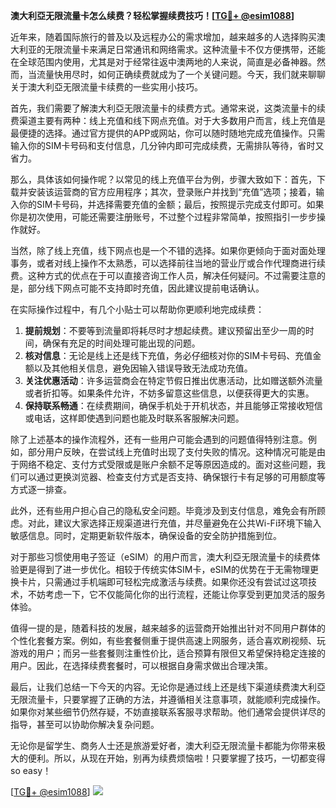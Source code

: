 **澳大利亞无限流量卡怎么续费？轻松掌握续费技巧！[[TG💪+ @esim1088](https://t.me/s/esim1088)]**

近年来，随着国际旅行的普及以及远程办公的需求增加，越来越多的人选择购买澳大利亚的无限流量卡来满足日常通讯和网络需求。这种流量卡不仅方便携带，还能在全球范围内使用，尤其是对于经常往返中澳两地的人来说，简直是必备神器。然而，当流量快用尽时，如何正确续费就成为了一个关键问题。今天，我们就来聊聊关于澳大利亞无限流量卡续费的一些实用小技巧。

首先，我们需要了解澳大利亞无限流量卡的续费方式。通常来说，这类流量卡的续费渠道主要有两种：线上充值和线下网点充值。对于大多数用户而言，线上充值是最便捷的选择。通过官方提供的APP或网站，你可以随时随地完成充值操作。只需输入你的SIM卡号码和支付信息，几分钟内即可完成续费，无需排队等待，省时又省力。

那么，具体该如何操作呢？以常见的线上充值平台为例，步骤大致如下：首先，下载并安装该运营商的官方应用程序；其次，登录账户并找到“充值”选项；接着，输入你的SIM卡号码，并选择需要充值的金额；最后，按照提示完成支付即可。如果你是初次使用，可能还需要注册账号，不过整个过程非常简单，按照指引一步步操作就好。

当然，除了线上充值，线下网点也是一个不错的选择。如果你更倾向于面对面处理事务，或者对线上操作不太熟悉，可以选择前往当地的营业厅或合作代理商进行续费。这种方式的优点在于可以直接咨询工作人员，解决任何疑问。不过需要注意的是，部分线下网点可能不支持即时充值，因此建议提前电话确认。

在实际操作过程中，有几个小贴士可以帮助你更顺利地完成续费：

1. **提前规划**：不要等到流量即将耗尽时才想起续费。建议预留出至少一周的时间，确保有充足的时间处理可能出现的问题。
2. **核对信息**：无论是线上还是线下充值，务必仔细核对你的SIM卡号码、充值金额以及其他相关信息，避免因输入错误导致无法成功充值。
3. **关注优惠活动**：许多运营商会在特定节假日推出优惠活动，比如赠送额外流量或者折扣等。如果条件允许，不妨多留意这些信息，以便获得更大的实惠。
4. **保持联系畅通**：在续费期间，确保手机处于开机状态，并且能够正常接收短信或电话，这样即使遇到问题也能及时联系客服解决问题。

除了上述基本的操作流程外，还有一些用户可能会遇到的问题值得特别注意。例如，部分用户反映，在尝试线上充值时出现了支付失败的情况。这种情况可能是由于网络不稳定、支付方式受限或是账户余额不足等原因造成的。面对这些问题，我们可以通过更换浏览器、检查支付方式是否支持、确保银行卡有足够的可用额度等方式逐一排查。

此外，还有些用户担心自己的隐私安全问题。毕竟涉及到支付信息，难免会有所顾虑。对此，建议大家选择正规渠道进行充值，并尽量避免在公共Wi-Fi环境下输入敏感信息。同时，定期更新软件版本，确保设备的安全防护措施到位。

对于那些习惯使用电子签证（eSIM）的用户而言，澳大利亞无限流量卡的续费体验更是得到了进一步优化。相较于传统实体SIM卡，eSIM的优势在于无需物理更换卡片，只需通过手机端即可轻松完成激活与续费。如果你还没有尝试过这项技术，不妨考虑一下，它不仅能简化你的出行流程，还能让你享受到更加灵活的服务体验。

值得一提的是，随着科技的发展，越来越多的运营商开始推出针对不同用户群体的个性化套餐方案。例如，有些套餐侧重于提供高速上网服务，适合喜欢刷视频、玩游戏的用户；而另一些套餐则注重性价比，适合预算有限但又希望保持稳定连接的用户。因此，在选择续费套餐时，可以根据自身需求做出合理决策。

最后，让我们总结一下今天的内容。无论你是通过线上还是线下渠道续费澳大利亞无限流量卡，只要掌握了正确的方法，并遵循相关注意事项，就能顺利完成操作。如果你对某些细节仍然存疑，不妨直接联系客服寻求帮助。他们通常会提供详尽的指导，甚至可以协助你解决复杂问题。

无论你是留学生、商务人士还是旅游爱好者，澳大利亞无限流量卡都能为你带来极大的便利。所以，从现在开始，别再为续费烦恼啦！只要掌握了技巧，一切都变得so easy！

[[TG💪+ @esim1088](https://t.me/s/esim1088)] ![](https://i.postimg.cc/4NQfJmqS/Snipaste-2025-05-13-00-14-12.png)